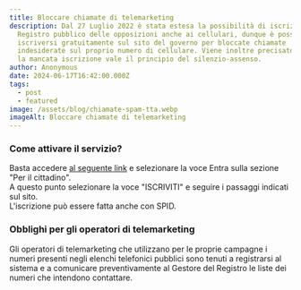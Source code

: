 ```yaml
---
title: Bloccare chiamate di telemarketing
description: Dal 27 Luglio 2022 è stata estesa la possibilità di iscrizione al
  Registro pubblico delle opposizioni anche ai cellulari, dunque è possibile
  iscriversi gratuitamente sul sito del governo per bloccate chiamate
  indesiderate sul proprio numero di cellulare. Viene inoltre precisato che con
  la mancata iscrizione vale il principio del silenzio-assenso.
author: Anonymous
date: 2024-06-17T16:42:00.000Z
tags:
  - post
  - featured
image: /assets/blog/chiamate-spam-tta.webp
imageAlt: Bloccare chiamate di telemarketing
---
```

### Come attivare il servizio?

Basta accedere [al seguente link](https://registrodelleopposizioni.it) e selezionare la voce Entra sulla sezione "Per il cittadino".\
A questo punto selezionare la voce "ISCRIVITI" e seguire i passaggi indicati sul sito.\
L'iscrizione può essere fatta anche con SPID.

### Obblighi per gli operatori di telemarketing

Gli operatori di telemarketing che utilizzano per le proprie campagne i numeri presenti negli elenchi telefonici pubblici sono tenuti a registrarsi al sistema e a comunicare preventivamente al Gestore del Registro le liste dei numeri che intendono contattare.
